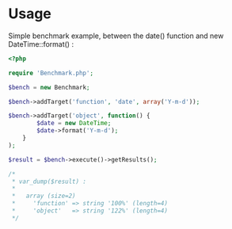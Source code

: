 Usage
=====

Simple benchmark example, between the date() function and new DateTime::format() :

```php
<?php

require 'Benchmark.php';

$bench = new Benchmark;

$bench->addTarget('function', 'date', array('Y-m-d'));

$bench->addTarget('object', function() {
        $date = new DateTime;
        $date->format('Y-m-d');
    }
);

$result = $bench->execute()->getResults();

/*
 * var_dump($result) :
 *
 *   array (size=2)
 *     'function' => string '100%' (length=4)
 *     'object'   => string '122%' (length=4) 
 */
```